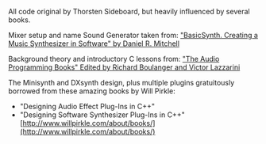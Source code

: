 All code original by Thorsten Sideboard, but heavily influenced by several books.

Mixer setup and name Sound Generator taken from:
["BasicSynth. Creating a Music Synthesizer in Software" by Daniel R. Mitchell](http://basicsynth.com/)

Background theory and introductory C lessons from:
["The Audio Programming Books" Edited by Richard Boulanger and Victor Lazzarini](https://mitpress.mit.edu/books/audio-programming-book)

The Minisynth and DXsynth design, plus multiple plugins gratuitously borrowed from these amazing books by Will Pirkle:
- "Designing Audio Effect Plug-Ins in C++"
- "Designing Software Synthesizer Plug-Ins in C++"
[http://www.willpirkle.com/about/books/](http://www.willpirkle.com/about/books/)
